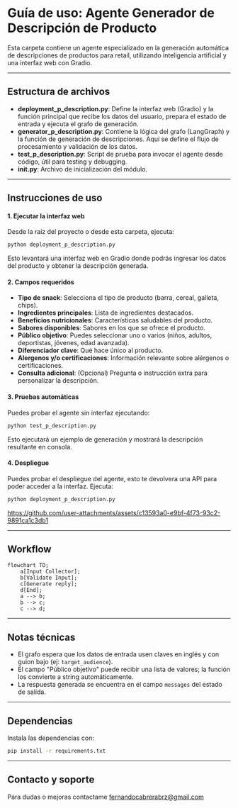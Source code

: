 # **Guía de uso: Agente Generador de Descripción de Producto**

Esta carpeta contiene un agente especializado en la generación automática de descripciones de productos para retail, utilizando inteligencia artificial y una interfaz web con Gradio.


---
## Estructura de archivos

- **deployment_p_description.py**: Define la interfaz web (Gradio) y la función principal que recibe los datos del usuario, prepara el estado de entrada y ejecuta el grafo de generación.
- **generator_p_description.py**: Contiene la lógica del grafo (LangGraph) y la función de generación de descripciones. Aquí se define el flujo de procesamiento y validación de los datos.
- **test_p_description.py**: Script de prueba para invocar el agente desde código, útil para testing y debugging.
- **__init__.py**: Archivo de inicialización del módulo.


---
## Instrucciones de uso

#### 1. Ejecutar la interfaz web

Desde la raíz del proyecto o desde esta carpeta, ejecuta:

```bash
python deployment_p_description.py
```

Esto levantará una interfaz web en Gradio donde podrás ingresar los datos del producto y obtener la descripción generada.

#### 2. Campos requeridos

- **Tipo de snack**: Selecciona el tipo de producto (barra, cereal, galleta, chips).
- **Ingredientes principales**: Lista de ingredientes destacados.
- **Beneficios nutricionales**: Características saludables del producto.
- **Sabores disponibles**: Sabores en los que se ofrece el producto.
- **Público objetivo**: Puedes seleccionar uno o varios (niños, adultos, deportistas, jóvenes, edad avanzada).
- **Diferenciador clave**: Qué hace único al producto.
- **Alergenos y/o certificaciones**: Información relevante sobre alérgenos o certificaciones.
- **Consulta adicional**: (Opcional) Pregunta o instrucción extra para personalizar la descripción.

#### 3. Pruebas automáticas

Puedes probar el agente sin interfaz ejecutando:

```bash
python test_p_description.py
```

Esto ejecutará un ejemplo de generación y mostrará la descripción resultante en consola.


#### 4. Despliegue

Puedes probar el despliegue del agente, esto te devolvera una API para poder acceder a la interfaz. Ejecuta:

```bash
python deployment_p_description.py
```

https://github.com/user-attachments/assets/c13593a0-e9bf-4f73-93c2-9891ca1c3db1


---
## Workflow

```mermaid
flowchart TD;
    a[Input Collector];
    b[Validate Input];
    c[Generate reply];
    d[End];
    a --> b;
    b --> c;
    c --> d;
```


---
## Notas técnicas

- El grafo espera que los datos de entrada usen claves en inglés y con guion bajo (ej: `target_audience`).
- El campo "Público objetivo" puede recibir una lista de valores; la función los convierte a string automáticamente.
- La respuesta generada se encuentra en el campo `messages` del estado de salida.


---
## Dependencias

Instala las dependencias con:

```bash
pip install -r requirements.txt
```


---
## Contacto y soporte

Para dudas o mejoras contactame fernandocabrerabrz@gmail.com
